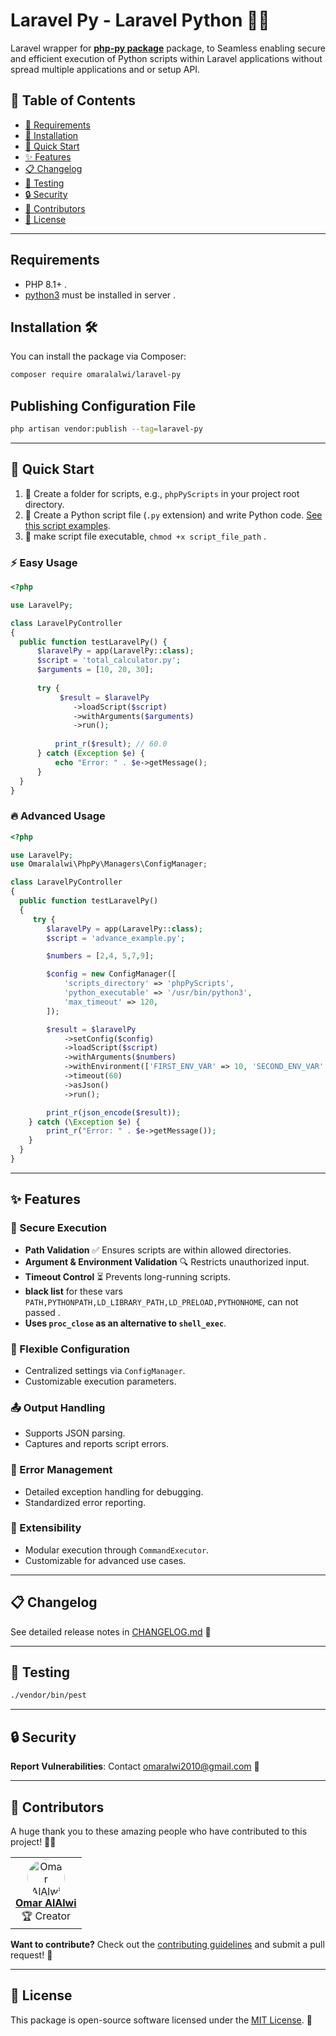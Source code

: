 # Laravel Py - Laravel Python 🚀🐍

Laravel wrapper for **[php-py package](https://github.com/omaralalwi/php-py)** package, to Seamless enabling secure and efficient execution of Python scripts within Laravel applications without spread multiple applications and or setup  API.

## 📌 Table of Contents

- [🔧 Requirements](#requirements)
- [🚀 Installation](#installation-)
- [🚀 Quick Start](#-quick-start)
- [✨ Features](#-features)
- [📋 Changelog](#-changelog)
- [🧪 Testing](#-testing)
- [🔒 Security](#-security)
- [🤝 Contributors](#-contributors)
- [📄 License](#-license)


---

## Requirements

- PHP 8.1+ .
- [python3](https://www.python.org/) must be installed in server .

## Installation 🛠️

You can install the package via Composer:

```bash
composer require omaralalwi/laravel-py
```

## Publishing Configuration File

```bash
php artisan vendor:publish --tag=laravel-py
```

---

## 🚀 Quick Start

1. 📂 Create a folder for scripts, e.g., `phpPyScripts` in your project root directory.
2. 📝 Create a Python script file (`.py` extension) and write Python code. [See this script examples](https://github.com/omaralalwi/php-py/tree/master/example-scripts).
3. 🔧 make script file executable, `chmod +x script_file_path` .

### ⚡ Easy Usage

```php
<?php

use LaravelPy;

class LaravelPyController
{
  public function testLaravelPy() {
      $laravelPy = app(LaravelPy::class);
      $script = 'total_calculator.py';
      $arguments = [10, 20, 30];
          
      try {
           $result = $laravelPy
              ->loadScript($script)
              ->withArguments($arguments)
              ->run();
              
          print_r($result); // 60.0
      } catch (Exception $e) {
          echo "Error: " . $e->getMessage();
      }
  }
}
```

### 🔥 Advanced Usage

```php
<?php

use LaravelPy;
use Omaralalwi\PhpPy\Managers\ConfigManager;

class LaravelPyController
{
  public function testLaravelPy() 
  {
     try {
        $laravelPy = app(LaravelPy::class);
        $script = 'advance_example.py';

        $numbers = [2,4, 5,7,9];

        $config = new ConfigManager([
            'scripts_directory' => 'phpPyScripts',
            'python_executable' => '/usr/bin/python3',
            'max_timeout' => 120,
        ]);

        $result = $laravelPy
            ->setConfig($config)
            ->loadScript($script)
            ->withArguments($numbers)
            ->withEnvironment(['FIRST_ENV_VAR' => 10, 'SECOND_ENV_VAR' => 'second var value'])
            ->timeout(60)
            ->asJson()
            ->run();

        print_r(json_encode($result));
    } catch (\Exception $e) {
        print_r("Error: " . $e->getMessage());
    }
  }
}
```

---

## ✨ Features

### 🔐 Secure Execution
- **Path Validation** ✅ Ensures scripts are within allowed directories.
- **Argument & Environment Validation** 🔍 Restricts unauthorized input.
- **Timeout Control** ⏳ Prevents long-running scripts.
- **black list** for these vars `PATH,PYTHONPATH,LD_LIBRARY_PATH,LD_PRELOAD,PYTHONHOME`, can not passed . 
- **Uses `proc_close` as an alternative to `shell_exec`**.

### 🔧 Flexible Configuration
- Centralized settings via `ConfigManager`.
- Customizable execution parameters.

### 📤 Output Handling
- Supports JSON parsing.
- Captures and reports script errors.

### 🚨 Error Management
- Detailed exception handling for debugging.
- Standardized error reporting.

### 🔌 Extensibility
- Modular execution through `CommandExecutor`.
- Customizable for advanced use cases.

---

## 📋 Changelog

See detailed release notes in [CHANGELOG.md](CHANGELOG.md) 📜

---

## 🧪 Testing

```bash
./vendor/bin/pest
```

---

## 🔒 Security

**Report Vulnerabilities**: Contact [omaralwi2010@gmail.com](mailto:omaralwi2010@gmail.com) 📩

---

## 🤝 Contributors

A huge thank you to these amazing people who have contributed to this project! 🎉💖

<table>
  <tr>
    <td align="center">
      <a href="https://github.com/omaralalwi">
        <img src="https://avatars.githubusercontent.com/u/25439498?v=4" width="60px;" style="border-radius:50%;" alt="Omar AlAlwi"/>
        <br />
        <b>Omar AlAlwi</b>
      </a>
      <br />
      🏆 Creator
    </td>
  </tr>
</table>

**Want to contribute?** Check out the [contributing guidelines](./CONTRIBUTING.md) and submit a pull request! 🚀

---

## 📄 License

This package is open-source software licensed under the [MIT License](LICENSE.md). 📜


